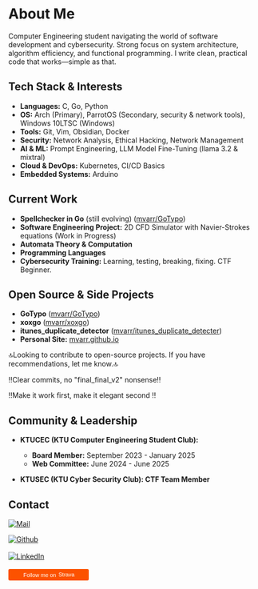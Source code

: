 # About Me

Computer Engineering student navigating the world of software development and cybersecurity. Strong focus on system architecture, algorithm efficiency, and functional programming. I write clean, practical code that works—simple as that.

## Tech Stack & Interests

- **Languages:** C, Go, Python
- **OS:** Arch (Primary), ParrotOS (Secondary, security & network tools), Windows 10LTSC (Windows)
- **Tools:** Git, Vim, Obsidian, Docker
- **Security:** Network Analysis, Ethical Hacking, Network Management
- **AI & ML:** Prompt Engineering, LLM Model Fine-Tuning (llama 3.2 & mixtral)
- **Cloud & DevOps:** Kubernetes, CI/CD Basics
- **Embedded Systems:** Arduino

## Current Work

- **Spellchecker in Go** (still evolving) ([mvarr/GoTypo](https://github.com/mvarr/GoTypo))
- **Software Engineering Project:** 2D CFD Simulator with Navier-Strokes equations (Work in Progress)
- **Automata Theory & Computation**
- **Programming Languages**
- **Cybersecurity Training:** Learning, testing, breaking, fixing. CTF Beginner.

## Open Source & Side Projects

- **GoTypo** ([mvarr/GoTypo](https://github.com/mvarr/GoTypo))
- **xoxgo** ([mvarr/xoxgo](https://github.com/mvarr/xoxgo))
- **itunes_duplicate_detector** ([mvarr/itunes_duplicate_detecter](https://github.com/mvarr/itunes_duplicate_detecter))
- **Personal Site:** [mvarr.github.io](https://github.com/mvarr/mvarr.github.io)

🔝Looking to contribute to open-source projects. If you have recommendations, let me know.🔝

‼️Clear commits, no "final_final_v2" nonsense‼️

‼️Make it work first, make it elegant second ‼️

## Community & Leadership

- **KTUCEC (KTU Computer Engineering Student Club):**
  - **Board Member:** September 2023 - January 2025
  - **Web Committee:** June 2024 - June 2025

- **KTUSEC (KTU Cyber Security Club): CTF Team Member**

## Contact


<a href="mailto:melihvar@hotmail.com"
target="_blank" rel="noopener noreferrer">
  <img src="https://web.archive.org/web/20090901162008im_/http://www.geocities.com/jeremycastlejungle/e-mail.gif" alt="Mail" />
</a>

<a href="https://www.github.com/mvarr" target="_blank" rel="noopener noreferrer">
  <img src="https://img.shields.io/badge/GitHub-100000?style=for-the-badge&logo=github&logoColor=white" alt="Github" />
</a>
<br></br>

<a href="https://www.linkedin.com/in/melihvar" target="_blank" rel="noopener noreferrer">
  <img src="https://img.shields.io/badge/LinkedIn-0077B5?style=for-the-badge&logo=linkedin&logoColor=white" alt="LinkedIn" />
</a>
<br></br>

<a style="display:inline-block;background-color:#FC5200;color:#fff;padding:5px 10px 5px 30px;font-size:11px;font-family:Helvetica, Arial, sans-serif;white-space:nowrap;text-decoration:none;background-repeat:no-repeat;background-position:10px center;border-radius:3px;background-image:url('https://badges.strava.com/logo-strava-echelon.png')" href='https://strava.com/athletes/151415391' target="_clean">
  Follow me on
  <img src='https://badges.strava.com/logo-strava.png' alt='Strava' style='margin-left:2px;vertical-align:text-bottom' height=13 width=51 />
</a>
